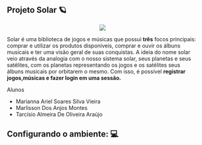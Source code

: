 ## Projeto Solar :ringed_planet:
<p align = "center">
<img src= https://thumbs.gfycat.com/UnimportantHeftyAmericankestrel-size_restricted.gif>
</p>

Solar é uma biblioteca de jogos e músicas que possui **três** focos principais: comprar e utilizar os produtos disponíveis, comprar e ouvir os álbuns musicais e ter uma visão geral de suas conquistas. A ideia do nome solar veio através da analogia com o nosso sistema solar, seus planetas e seus satélites, com os planetas representando os jogos e os satélites seus álbuns musicais por orbitarem o mesmo. Com isso, é possível **registrar jogos,músicas e fazer login em uma sessão.**

Alunos
 - Marianna Ariel Soares Silva Vieira
 - Marlisson Dos Anjos Montes
 - Tarcísio Almeira De Oliveira Araújo
## Configurando o ambiente: 	:computer:
